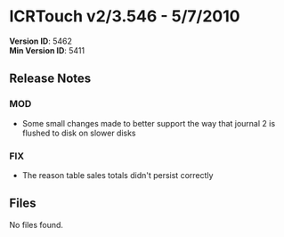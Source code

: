 # ICRTouch v2/3.546 - 5/7/2010

__Version ID__: 5462
<br>__Min Version ID__: 5411

## Release Notes
### MOD
- Some small changes made to better support the way that journal 2 is flushed to disk on slower disks

### FIX
- The reason table sales totals didn't persist correctly

## Files
No files found.

